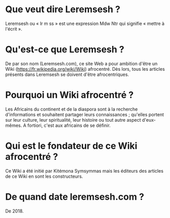 <!-- TITLE: Leremsesh -->
<!-- SUBTITLE: Présentation de Leremsesh -->

# Que veut dire Leremsesh ?
Leremsesh ou « lr m ss » est une expression Mdw Ntr qui signifie « mettre à l'écrit ».
# Qu'est-ce que Leremsesh ?
De par son nom (Leremsesh.com), ce site Web a pour ambition d'être un Wiki (https://fr.wikipedia.org/wiki/Wiki) afrocentré. Dès lors, tous les articles présents dans Leremsesh se doivent d'être afrocentriques.
# Pourquoi un Wiki afrocentré ?
Les Africains du continent et de la diaspora sont à la recherche d'informations et souhaitent partager leurs connaissances ; qu'elles portent sur leur culture, leur spiritualité, leur histoire ou tout autre aspect d'eux-mêmes. A fortiori, c'est aux africains de se définir.
# Qui est le fondateur de ce Wiki afrocentré ?
Ce Wiki a été initié par Kitémona Symsymmas mais les éditeurs des articles de ce Wiki en sont les constructeurs.
# De quand date leremsesh.com ?
De 2018.